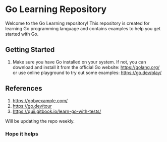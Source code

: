 # Go Learning Repository
Welcome to the Go Learning repository! This repository is created for learning Go programming language and contains examples to help you get started with Go.

## Getting Started
1. Make sure you have Go installed on your system. If not, you can download and install it from the official Go website: https://golang.org/ or use online playground to try out some examples: https://go.dev/play/

## References
1. https://gobyexample.com/
2. https://go.dev/tour
3. https://quii.gitbook.io/learn-go-with-tests/

Will be updating the repo weekly.

### Hope it helps
   
